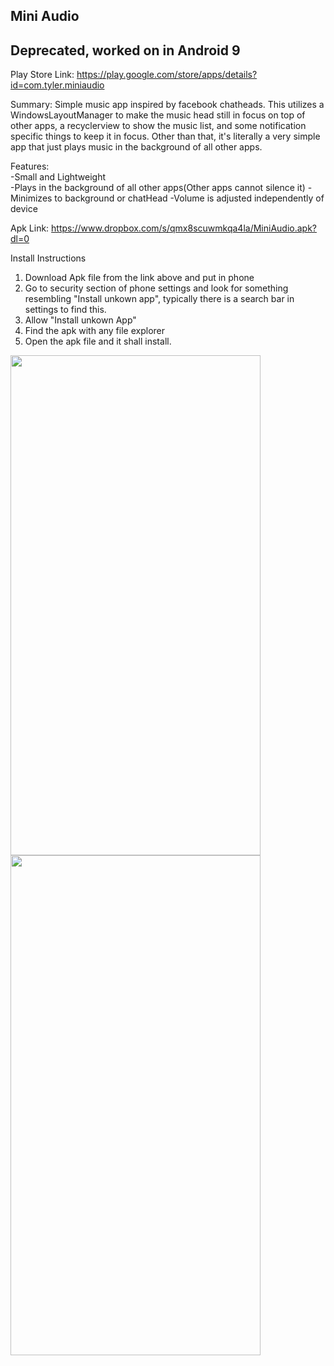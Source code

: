 <h2>Mini Audio</h2>

## Deprecated, worked on in Android 9

Play Store Link: https://play.google.com/store/apps/details?id=com.tyler.miniaudio

Summary: Simple music app inspired by facebook chatheads. This utilizes a WindowsLayoutManager to make the music head still in focus on top of other apps, a recyclerview to show the music list, and some notification specific things to keep it in focus. Other than that, it's literally a very simple app that just plays music in the background of all other apps.

Features:  
-Small and Lightweight  
-Plays in the background of all other apps(Other apps cannot silence it) 
-Minimizes to background or chatHead 
-Volume is adjusted independently of device  

Apk Link: https://www.dropbox.com/s/qmx8scuwmkqa4la/MiniAudio.apk?dl=0

Install Instructions

1. Download Apk file from the link above and put in phone  
2. Go to security section of phone settings and look for something resembling "Install unkown app", typically there is a search bar in settings to find this.  
3. Allow "Install unkown App"  
4. Find the apk with any file explorer  
5. Open the apk file and it shall install.  

<img height="800" width="400" src="https://user-images.githubusercontent.com/30193978/52017941-b106f780-249d-11e9-9998-b5dc15ec0f67.jpg">
<img height="800" width="400" src="https://user-images.githubusercontent.com/30193978/52017942-b106f780-249d-11e9-8de5-fadc1192f65b.jpg">

